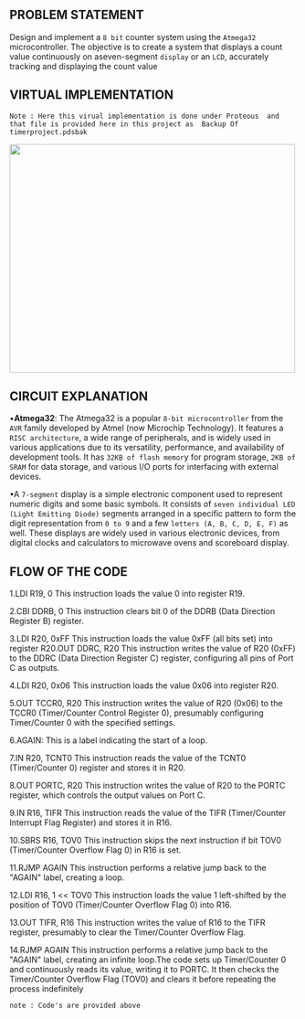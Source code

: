 ## PROBLEM STATEMENT
Design and implement a `8 bit` counter system using the `Atmega32` microcontroller. The objective is to create a system that displays a count value continuously on aseven-segment `display` or an `LCD`, accurately tracking and displaying the count value

## VIRTUAL IMPLEMENTATION
`Note : Here this virual implementation is done under Proteous  and that file is provided here in this project as  Backup Of timerproject.pdsbak `

<img src="https://github.com/VRASHABHPATIL/Microcontroller-Projects/assets/105427388/3f6ac6c2-6447-4254-aafc-794fa9e2b745" width=500 height=400/>

## CIRCUIT EXPLANATION

•**Atmega32**: The Atmega32 is a popular `8-bit microcontroller` from the `AVR` family developed by Atmel (now Microchip Technology). It features a `RISC architecture`, a wide range of peripherals, and is widely used in various applications due to its versatility, performance, and availability of development tools. It has `32KB of flash memor`y for program storage, `2KB of SRAM` for data storage, and various I/O ports for interfacing with external devices.

•A `7-segment` display is a simple electronic component used to represent numeric digits and some basic symbols. It consists of `seven individual LED (Light Emitting Diode)` segments arranged in a specific pattern to form the digit representation from `0 to 9` and a few `letters (A, B, C, D, E, F)` as well. These displays are widely used in various electronic devices, from digital clocks and calculators to microwave ovens and scoreboard display.

## FLOW OF THE CODE

1.LDI R19, 0 This instruction loads the value 0 into register R19.

2.CBI DDRB, 0 This instruction clears bit 0 of the DDRB (Data Direction Register B) register.

3.LDI R20, 0xFF This instruction loads the value 0xFF (all bits set) into register R20.OUT DDRC, R20 This instruction writes the value of R20 (0xFF) to the DDRC (Data Direction Register C) register, configuring all pins of Port C as outputs.

4.LDI R20, 0x06 This instruction loads the value 0x06 into register R20.

5.OUT TCCR0, R20 This instruction writes the value of R20 (0x06) to the TCCR0 (Timer/Counter Control Register 0), presumably configuring Timer/Counter 0 with the 
specified settings.

6.AGAIN: This is a label indicating the start of a loop.

7.IN R20, TCNT0 This instruction reads the value of the TCNT0 (Timer/Counter 0) register and stores it in R20.

8.OUT PORTC, R20 This instruction writes the value of R20 to the PORTC register, which controls the output values on Port C.

9.IN R16, TIFR This instruction reads the value of the TIFR (Timer/Counter Interrupt Flag Register) and stores it in R16.

10.SBRS R16, TOV0 This instruction skips the next instruction if bit TOV0 (Timer/Counter Overflow Flag 0) in R16 is set.

11.RJMP AGAIN This instruction performs a relative jump back to the "AGAIN" label, creating a loop.

12.LDI R16, 1 << TOV0 This instruction loads the value 1 left-shifted by the position of TOV0 (Timer/Counter Overflow Flag 0) into R16.

13.OUT TIFR, R16 This instruction writes the value of R16 to the TIFR register, presumably to clear the Timer/Counter Overflow Flag.

14.RJMP AGAIN This instruction performs a relative jump back to the "AGAIN" label, creating an infinite loop.The code sets up Timer/Counter 0 and continuously reads its value, writing it to PORTC. It then checks the Timer/Counter Overflow Flag (TOV0) and clears it before repeating the process indefinitely

`note : Code's are provided above `
